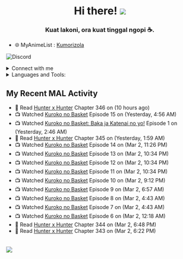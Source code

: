 <h1 align="center">Hi there! <img src="https://media.giphy.com/media/hvRJCLFzcasrR4ia7z/giphy.gif" width="25px"> </h1>
<h3 align="center">Kuat lakoni, ora kuat tinggal ngopi ☕.</h3>

- 🌐 MyAnimeList : [Kumorizola](https://myanimelist.net/animelist/Kumorizola)

![Discord](https://discord.c99.nl/widget/theme-3/761213268009943051.png)
<details>
      <summary>Connect with me</summary>
    <p align="left">
        <a href="https://www.facebook.com/kumori.hartley.1" target="blank"><img align="center"
                src="https://raw.githubusercontent.com/rahuldkjain/github-profile-readme-generator/master/src/images/icons/Social/facebook.svg"
                alt="kumori hartley" height="30" width="40" /></a>
        <a href="https://www.instagram.com/kumorizola/" target="blank"><img align="center"
                src="https://raw.githubusercontent.com/rahuldkjain/github-profile-readme-generator/master/src/images/icons/Social/instagram.svg"
                alt="kumorizola" height="30" width="40" /></a>
        <a href="https://discord.com" target="blank"><img align="center"
                src="https://raw.githubusercontent.com/rahuldkjain/github-profile-readme-generator/master/src/images/icons/Social/discord.svg"
                alt="Kumori#5882" height="30" width="40" /></a>
    </p>
</details>

<details>
    <summary align="left">Languages and Tools:</summary>
<p align="left">
      <a href="https://www.w3schools.com/css/" target="_blank">
        <img src="https://raw.githubusercontent.com/devicons/devicon/master/icons/css3/css3-original-wordmark.svg"
            alt="css3" width="40" height="40" /> </a> <a href="https://www.w3.org/html/" target="_blank"> <img
            src="https://raw.githubusercontent.com/devicons/devicon/master/icons/html5/html5-original-wordmark.svg"
            alt="html5" width="40" height="40" /> </a> <a href="https://www.java.com" target="_blank"> <img
            src="https://raw.githubusercontent.com/devicons/devicon/master/icons/java/java-original.svg" alt="java"
            width="40" height="40" /> </a> <a href="https://developer.mozilla.org/en-US/docs/Web/JavaScript"
            target="_blank"> <img
            src="https://raw.githubusercontent.com/devicons/devicon/master/icons/javascript/javascript-original.svg"
            alt="javascript" width="40" height="40" /> </a> <a href="https://nodejs.org" target="_blank"> <img
            src="https://raw.githubusercontent.com/devicons/devicon/master/icons/nodejs/nodejs-original-wordmark.svg"
            alt="nodejs" width="40" height="40" /> </a> <a href="https://www.python.org" target="_blank"> <img
            src="https://raw.githubusercontent.com/devicons/devicon/master/icons/python/python-original.svg"
            alt="python" width="40" height="40" /> </a> <a href="https://www.typescriptlang.org/" target="_blank"> <img
            src="https://raw.githubusercontent.com/devicons/devicon/master/icons/typescript/typescript-original.svg" 
            alt="typescript" width="40" height="40" /> </a> <a href="https://www.photoshop.com/en" target="_blank"> <img
            src="https://upload.wikimedia.org/wikipedia/commons/a/af/Adobe_Photoshop_CC_icon.svg" alt="photoshop" width="40" height="40"/> </a>
            <a href="https://www.adobe.com/products/premiere.html" target="_blank"> <img
            src="https://upload.wikimedia.org/wikipedia/commons/4/40/Adobe_Premiere_Pro_CC_icon.svg" alt="Premiere pro" width="40" height="40"/> </a>
            <a href="https://www.adobe.com/in/products/illustrator.html" target="_blank"> <img 
            src="https://upload.wikimedia.org/wikipedia/commons/f/fb/Adobe_Illustrator_CC_icon.svg" alt="illustrator" width="40" height="40"/> </a>
      
 </details>
 
 <h2> My Recent MAL Activity</h2>
<!-- MAL_ACTIVITY:start -->

- 📖 Read [Hunter x Hunter](https://MyAnimeList.net/manga.php?id=26) Chapter 346 on (10 hours ago)
- 📺 Watched [Kuroko no Basket](https://MyAnimeList.net/anime.php?id=11771) Episode 15 on (Yesterday, 4:56 AM)
- 📺 Watched [Kuroko no Basket: Baka ja Katenai no yo!](https://MyAnimeList.net/anime.php?id=19669) Episode 1 on (Yesterday, 2:46 AM)
- 📖 Read [Hunter x Hunter](https://MyAnimeList.net/manga.php?id=26) Chapter 345 on (Yesterday, 1:59 AM)
- 📺 Watched [Kuroko no Basket](https://MyAnimeList.net/anime.php?id=11771) Episode 14 on (Mar 2, 11:26 PM)
- 📺 Watched [Kuroko no Basket](https://MyAnimeList.net/anime.php?id=11771) Episode 13 on (Mar 2, 10:34 PM)
- 📺 Watched [Kuroko no Basket](https://MyAnimeList.net/anime.php?id=11771) Episode 12 on (Mar 2, 10:34 PM)
- 📺 Watched [Kuroko no Basket](https://MyAnimeList.net/anime.php?id=11771) Episode 11 on (Mar 2, 10:34 PM)
- 📺 Watched [Kuroko no Basket](https://MyAnimeList.net/anime.php?id=11771) Episode 10 on (Mar 2, 9:12 PM)
- 📺 Watched [Kuroko no Basket](https://MyAnimeList.net/anime.php?id=11771) Episode 9 on (Mar 2, 6:57 AM)
- 📺 Watched [Kuroko no Basket](https://MyAnimeList.net/anime.php?id=11771) Episode 8 on (Mar 2, 4:43 AM)
- 📺 Watched [Kuroko no Basket](https://MyAnimeList.net/anime.php?id=11771) Episode 7 on (Mar 2, 4:43 AM)
- 📺 Watched [Kuroko no Basket](https://MyAnimeList.net/anime.php?id=11771) Episode 6 on (Mar 2, 12:18 AM)
- 📖 Read [Hunter x Hunter](https://MyAnimeList.net/manga.php?id=26) Chapter 344 on (Mar 2, 6:48 PM)
- 📖 Read [Hunter x Hunter](https://MyAnimeList.net/manga.php?id=26) Chapter 343 on (Mar 2, 6:22 PM)

<!-- MAL_ACTIVITY:end -->

  
<h2 align="left"> <img src="https://media.discordapp.net/attachments/918405470073520168/919220018355523584/ezgif.com-gif-maker_1.gif">
